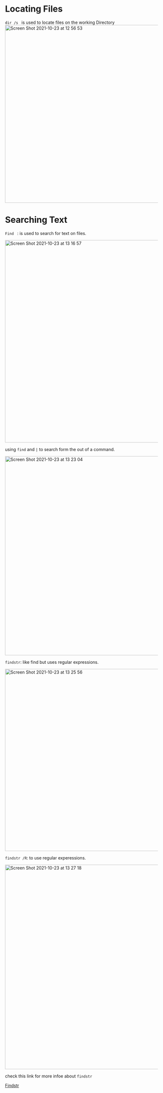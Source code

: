 # Locating Files 

```dir /s ``` is used to locate files on the working Directory 
<img width="586" alt="Screen Shot 2021-10-23 at 12 56 53" src="https://user-images.githubusercontent.com/92652606/138554473-b96ec9d4-0b50-4d65-9967-43e4aa616ed9.png">


# Searching Text 

```Find ``` : is used to search for text on files.

<img width="667" alt="Screen Shot 2021-10-23 at 13 16 57" src="https://user-images.githubusercontent.com/92652606/138554485-aee4d027-c1ee-4a9e-b39a-1e0efb63146e.png">

using ```find``` and ```|```  to search form the out of a command.

<img width="656" alt="Screen Shot 2021-10-23 at 13 23 04" src="https://user-images.githubusercontent.com/92652606/138554493-90204cb1-8d5c-4349-b86a-e6abe8d2b213.png">

```findstr```: like find but uses regular expressions.

<img width="600" alt="Screen Shot 2021-10-23 at 13 25 56" src="https://user-images.githubusercontent.com/92652606/138554499-c1ed2e54-80b3-4e72-9dd7-f0e65bb8f5be.png">


```findstr /R```: to use regular experessions.

<img width="674" alt="Screen Shot 2021-10-23 at 13 27 18" src="https://user-images.githubusercontent.com/92652606/138554514-eb0b7cad-bd3c-4e5b-8868-3e0397ec2ad3.png">

check this link for more infoe about ```findstr``` 

[Findstr](https://www.windows-commandline.com/findstr-command-examples-regular/)





